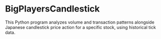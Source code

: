 # BigPlayersCandlestick
 This Python program analyzes volume and transaction patterns alongside Japanese candlestick price action for a specific stock, using historical tick data.
